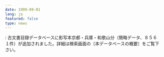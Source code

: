```yaml
---
date: 1999-09-01
lang: ja
featured: false
type: news
---
```

: 古文書目録データベースに影写本京都・兵庫・和歌山分（簡略データ、８５６１件）が追加されました。詳細は検索画面の〔本データベースの概要〕をご覧下さい。

